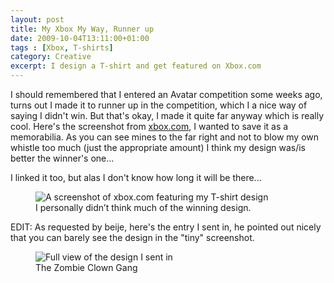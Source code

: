 ```yaml
---
layout: post
title: My Xbox My Way, Runner up
date: 2009-10-04T13:11:00+01:00
tags : [Xbox, T-shirts]
category: Creative
excerpt: I design a T-shirt and get featured on Xbox.com
---
```

I should remembered that I entered an Avatar competition some weeks ago, turns out I made it to runner up in the competition, which I a nice way of saying I didn't win. But that's okay, I made it quite far anyway which is really cool. Here's the screenshot from [xbox.com][xbox], I wanted to save it as a memorabilia. As you can see mines to the far right and not to blow my own whistle too much (just the appropriate amount) I think my design was/is better the winner's one...

I linked it too, but alas I don't know how long it will be there...

<div>
<figure>
	<img src="../../../../assets/posts/2009/october/my-xbox-my-way-runner-up/Untitled-2.jpg" alt="A screenshot of xbox.com featuring my T-shirt design">
	<figcaption>I personally didn’t think much of the winning design.</figcaption>
</figure>
</div>

EDIT: As requested by beije, here's the entry I sent in, he pointed out nicely that you can barely see the design in the "tiny" screenshot.

<div>
<figure>
	<img src="../../../../assets/posts/2009/october/my-xbox-my-way-runner-up/zombie-clown-gang-by-carlos.jpg" alt="Full view of the design I sent in">
	<figcaption>The Zombie Clown Gang</figcaption>
</figure>
</div>

[xbox]: http://www.xbox.com/en-gb/live/myxboxmyway/
